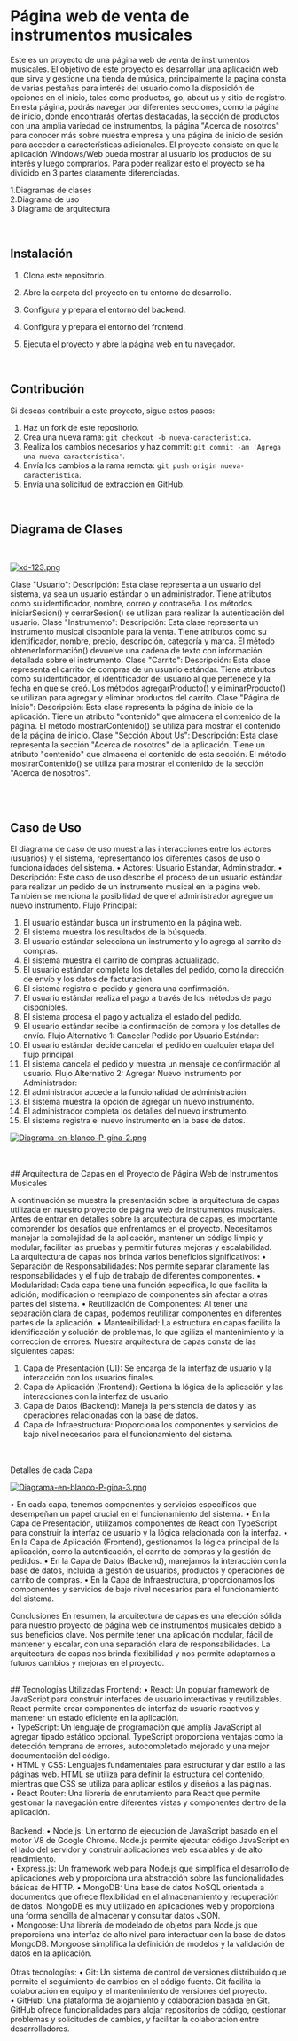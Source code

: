 # Página web de venta de instrumentos musicales
Este es un proyecto de una página web de venta de instrumentos musicales. El objetivo de este proyecto es desarrollar una aplicación web que sirva y gestione una tienda de música, principalmente la pagina consta de varias pestañas para interés del usuario como la disposición de opciones en el inicio, tales como productos, go, about us y sitio de registro.
En esta página, podrás navegar por diferentes secciones, como la página de inicio, donde encontrarás ofertas destacadas, la sección de productos con una amplia variedad de instrumentos, la página "Acerca de nosotros" para conocer más sobre nuestra empresa y una página de inicio de sesión para acceder a características adicionales.
El proyecto consiste en que la aplicación Windows/Web pueda mostrar al usuario los productos de su interés y luego comprarlos. Para poder realizar esto el proyecto se ha dividido en 3 partes claramente diferenciadas.

1.Diagramas de clases <br>
2.Diagrama de uso <br>
3 Diagrama de arquitectura <br>

 <br>


## Instalación
1. Clona este repositorio.
2. Abre la carpeta del proyecto en tu entorno de desarrollo.
3. Configura y prepara el entorno del backend.
4. Configura y prepara el entorno del frontend.
5. Ejecuta el proyecto y abre la página web en tu navegador.

   <br>

## Contribución
Si deseas contribuir a este proyecto, sigue estos pasos:
1. Haz un fork de este repositorio.
2. Crea una nueva rama: `git checkout -b nueva-caracteristica`.
3. Realiza los cambios necesarios y haz commit: `git commit -am 'Agrega una nueva característica'`.
4. Envía los cambios a la rama remota: `git push origin nueva-caracteristica`.
5. Envía una solicitud de extracción en GitHub.

<br>

## Diagrama de Clases
<br>

[![xd-123.png](https://i.postimg.cc/wT9D1LRn/xd-123.png)](https://postimg.cc/Lh0J7qTV)
 
Clase "Usuario":
Descripción: Esta clase representa a un usuario del sistema, ya sea un usuario estándar o un administrador. Tiene atributos como su identificador, nombre, correo y contraseña. Los métodos iniciarSesion() y cerrarSesion() se utilizan para realizar la autenticación del usuario.
Clase "Instrumento":
Descripción: Esta clase representa un instrumento musical disponible para la venta. Tiene atributos como su identificador, nombre, precio, descripción, categoría y marca. El método obtenerInformación() devuelve una cadena de texto con información detallada sobre el instrumento.
Clase "Carrito":
Descripción: Esta clase representa el carrito de compras de un usuario estándar. Tiene atributos como su identificador, el identificador del usuario al que pertenece y la fecha en que se creó. Los métodos agregarProducto() y eliminarProducto() se utilizan para agregar y eliminar productos del carrito.
Clase "Página de Inicio":
Descripción: Esta clase representa la página de inicio de la aplicación. Tiene un atributo "contenido" que almacena el contenido de la página. El método mostrarContenido() se utiliza para mostrar el contenido de la página de inicio.
Clase "Sección About Us":
Descripción: Esta clase representa la sección "Acerca de nosotros" de la aplicación. Tiene un atributo "contenido" que almacena el contenido de esta sección. El método mostrarContenido() se utiliza para mostrar el contenido de la sección "Acerca de nosotros".


<br>

<br>

## Caso de Uso
El diagrama de caso de uso muestra las interacciones entre los actores (usuarios) y el sistema, representando los diferentes casos de uso o funcionalidades del sistema.
•	Actores: Usuario Estándar, Administrador.
•	Descripción: Este caso de uso describe el proceso de un usuario estándar para realizar un pedido de un instrumento musical en la página web. También se menciona la posibilidad de que el administrador agregue un nuevo instrumento.
Flujo Principal:
1.	El usuario estándar busca un instrumento en la página web.
2.	El sistema muestra los resultados de la búsqueda.
3.	El usuario estándar selecciona un instrumento y lo agrega al carrito de compras.
4.	El sistema muestra el carrito de compras actualizado.
5.	El usuario estándar completa los detalles del pedido, como la dirección de envío y los datos de facturación.
6.	El sistema registra el pedido y genera una confirmación.
7.	El usuario estándar realiza el pago a través de los métodos de pago disponibles.
8.	El sistema procesa el pago y actualiza el estado del pedido.
9.	El usuario estándar recibe la confirmación de compra y los detalles de envío.
Flujo Alternativo 1: Cancelar Pedido por Usuario Estándar:
1.	El usuario estándar decide cancelar el pedido en cualquier etapa del flujo principal.
2.	El sistema cancela el pedido y muestra un mensaje de confirmación al usuario.
Flujo Alternativo 2: Agregar Nuevo Instrumento por Administrador:
1.	El administrador accede a la funcionalidad de administración.
2.	El sistema muestra la opción de agregar un nuevo instrumento.
3.	El administrador completa los detalles del nuevo instrumento.
4.	El sistema registra el nuevo instrumento en la base de datos.


[![Diagrama-en-blanco-P-gina-2.png](https://i.postimg.cc/nhCZ2SQ7/Diagrama-en-blanco-P-gina-2.png)](https://postimg.cc/SnFwNrdN)


<br>
<br>
## Arquitectura de Capas en el Proyecto de Página Web de Instrumentos Musicales

A continuación se muestra la presentación sobre la arquitectura de capas utilizada en nuestro proyecto de página web de instrumentos musicales.
Antes de entrar en detalles sobre la arquitectura de capas, es importante comprender los desafíos que enfrentamos en el proyecto.
Necesitamos manejar la complejidad de la aplicación, mantener un código limpio y modular, facilitar las pruebas y permitir futuras mejoras y escalabilidad.
<br>
La arquitectura de capas nos brinda varios beneficios significativos:
•	Separación de Responsabilidades: Nos permite separar claramente las responsabilidades y el flujo de trabajo de diferentes componentes.
•	Modularidad: Cada capa tiene una función específica, lo que facilita la adición, modificación o reemplazo de componentes sin afectar a otras partes del sistema.
•	Reutilización de Componentes: Al tener una separación clara de capas, podemos reutilizar componentes en diferentes partes de la aplicación.
•	Mantenibilidad: La estructura en capas facilita la identificación y solución de problemas, lo que agiliza el mantenimiento y la corrección de errores.
Nuestra arquitectura de capas consta de las siguientes capas:
<br>
1.	Capa de Presentación (UI): Se encarga de la interfaz de usuario y la interacción con los usuarios finales.
2.	Capa de Aplicación (Frontend): Gestiona la lógica de la aplicación y las interacciones con la interfaz de usuario.
3.	Capa de Datos (Backend): Maneja la persistencia de datos y las operaciones relacionadas con la base de datos.
4.	Capa de Infraestructura: Proporciona los componentes y servicios de bajo nivel necesarios para el funcionamiento del sistema.

<br>
<br>
Detalles de cada Capa

[![Diagrama-en-blanco-P-gina-3.png](https://i.postimg.cc/6p2Jn7Df/Diagrama-en-blanco-P-gina-3.png)](https://postimg.cc/WdvHP4pd)

•	En cada capa, tenemos componentes y servicios específicos que desempeñan un papel crucial en el funcionamiento del sistema.
•	En la Capa de Presentación, utilizamos componentes de React con TypeScript para construir la interfaz de usuario y la lógica relacionada con la interfaz.
•	En la Capa de Aplicación (Frontend), gestionamos la lógica principal de la aplicación, como la autenticación, el carrito de compras y la gestión de pedidos.
•	En la Capa de Datos (Backend), manejamos la interacción con la base de datos, incluida la gestión de usuarios, productos y operaciones de carrito de compras.
•	En la Capa de Infraestructura, proporcionamos los componentes y servicios de bajo nivel necesarios para el funcionamiento del sistema.

Conclusiones
En resumen, la arquitectura de capas es una elección sólida para nuestro proyecto de página web de instrumentos musicales debido a sus beneficios clave.
Nos permite tener una aplicación modular, fácil de mantener y escalar, con una separación clara de responsabilidades.
La arquitectura de capas nos brinda flexibilidad y nos permite adaptarnos a futuros cambios y mejoras en el proyecto.



<br>
## Tecnologías Utilizadas
Frontend:
•	React: Un popular framework de JavaScript para construir interfaces de usuario interactivas y reutilizables. React permite crear componentes de interfaz de usuario reactivos y mantener un estado eficiente en la aplicación.<br>
•	TypeScript: Un lenguaje de programación que amplía JavaScript al agregar tipado estático opcional. TypeScript proporciona ventajas como la detección temprana de errores, autocompletado mejorado y una mejor documentación del código.<br>
•	HTML y CSS: Lenguajes fundamentales para estructurar y dar estilo a las páginas web. HTML se utiliza para definir la estructura del contenido, mientras que CSS se utiliza para aplicar estilos y diseños a las páginas. <br>
•	React Router: Una librería de enrutamiento para React que permite gestionar la navegación entre diferentes vistas y componentes dentro de la aplicación.<br>
<br>
Backend:
•	Node.js: Un entorno de ejecución de JavaScript basado en el motor V8 de Google Chrome. Node.js permite ejecutar código JavaScript en el lado del servidor y construir aplicaciones web escalables y de alto rendimiento.<br>
•	Express.js: Un framework web para Node.js que simplifica el desarrollo de aplicaciones web y proporciona una abstracción sobre las funcionalidades básicas de HTTP.
•	MongoDB: Una base de datos NoSQL orientada a documentos que ofrece flexibilidad en el almacenamiento y recuperación de datos. MongoDB es muy utilizado en aplicaciones web y proporciona una forma sencilla de almacenar y consultar datos JSON.<br>
•	Mongoose: Una librería de modelado de objetos para Node.js que proporciona una interfaz de alto nivel para interactuar con la base de datos MongoDB. Mongoose simplifica la definición de modelos y la validación de datos en la aplicación.<br><br>
Otras tecnologías:
•	Git: Un sistema de control de versiones distribuido que permite el seguimiento de cambios en el código fuente. Git facilita la colaboración en equipo y el mantenimiento de versiones del proyecto.<br>
•	GitHub: Una plataforma de alojamiento y colaboración basada en Git. GitHub ofrece funcionalidades para alojar repositorios de código, gestionar problemas y solicitudes de cambios, y facilitar la colaboración entre desarrolladores.













